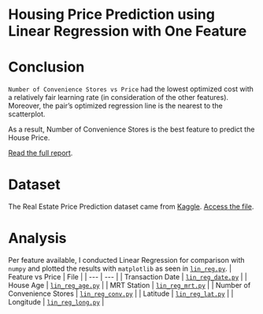 # Housing Price Prediction using Linear Regression with One Feature
# Conclusion
```Number of Convenience Stores vs Price``` had the lowest optimized cost with a relatively fair learning rate (in consideration of the other features). Moreover, the pair’s optimized regression line is the nearest to the scatterplot.

As a result, Number of Convenience Stores is the best feature to predict the House Price.

[Read the full report](/projects/housing-price-prediction/Report%20-%20Housing%20Price%20Prediction.pdf).

# Dataset
The Real Estate Price Prediction dataset came from [Kaggle](https://www.kaggle.com/datasets/quantbruce/real-estate-price-prediction). [Access the file](/projects/housing-price-prediction/realestate.csv).

# Analysis
Per feature available, I conducted Linear Regression for comparison with ```numpy``` and plotted the results with ```matplotlib``` as seen in [```lin_reg.py```](/projects/housing-price-prediction/lin_reg.py).
| Feature vs Price | File |
| --- | --- |
| Transaction Date | [```lin_reg_date.py```](/projects/housing-price-prediction/lin_reg_date.py) |
| House Age | [```lin_reg_age.py```](/projects/housing-price-prediction/lin_reg_age.py) |
| MRT Station | [```lin_reg_mrt.py```](/projects/housing-price-prediction/lin_reg_mrt.py) |
| Number of Convenience Stores | [```lin_reg_conv.py```](/projects/housing-price-prediction/lin_reg_conv.py) |
| Latitude | [```lin_reg_lat.py```](/projects/housing-price-prediction/lin_reg_lat.py) |
| Longitude | [```lin_reg_long.py```](/projects/housing-price-prediction/lin_reg_long.py) |